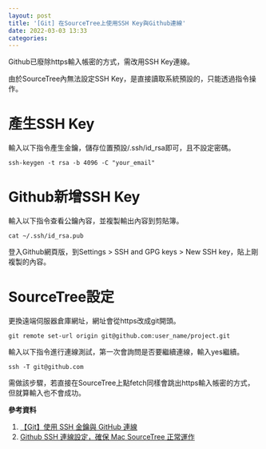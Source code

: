 ```yaml
---
layout: post
title: '[Git] 在SourceTree上使用SSH Key與Github連線'
date: 2022-03-03 13:33
categories: 
---
```

Github已廢除https輸入帳密的方式，需改用SSH Key連線。

由於SourceTree內無法設定SSH Key，是直接讀取系統預設的，只能透過指令操作。

# 產生SSH Key

輸入以下指令產生金鑰，儲存位置預設/.ssh/id_rsa即可，且不設定密碼。
```shell
ssh-keygen -t rsa -b 4096 -C "your_email"
```

# Github新增SSH Key

輸入以下指令查看公鑰內容，並複製輸出內容到剪貼簿。
```shell
cat ~/.ssh/id_rsa.pub
```
登入Github網頁版，到Settings > SSH and GPG keys > New SSH key，貼上剛複製的內容。

# SourceTree設定

更換遠端伺服器倉庫網址，網址會從https改成git開頭。
```
git remote set-url origin git@github.com:user_name/project.git
```

輸入以下指令進行連線測試，第一次會詢問是否要繼續連線，輸入yes繼續。
```shell
ssh -T git@github.com
```
需做該步驟，若直接在SourceTree上點fetch同樣會跳出https輸入帳密的方式，但就算輸入也不會成功。

**參考資料**
1. [【Git】使用 SSH 金鑰與 GitHub 連線](https://cynthiachuang.github.io/Generating-a-Ssh-Key-and-Adding-It-to-the-Github/)
2. [Github SSH 連線設定，確保 Mac SourceTree 正常運作](https://dev.twsiyuan.com/2018/10/add-an-ssh-key-to-github.html)